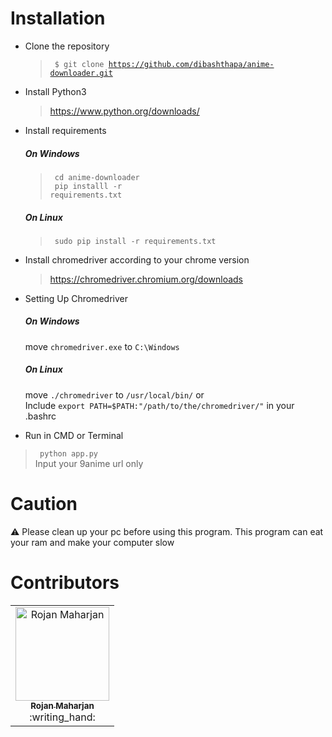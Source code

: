 # Installation
* Clone the repository
  > <code> $ git clone https://github.com/dibashthapa/anime-downloader.git</code>
* Install Python3
  > https://www.python.org/downloads/
* Install requirements
  ##### On Windows
  > <code> cd anime-downloader </code> <br>
  > <code> pip installl -r requirements.txt </code>
  ##### On Linux
  > <code> sudo pip install -r requirements.txt </code>
* Install chromedriver according to your chrome version

  > https://chromedriver.chromium.org/downloads
* Setting Up Chromedriver
   ##### On Windows
    move <code>chromedriver.exe</code> to <code>C:\Windows</code>
   ##### On Linux
    move <code>./chromedriver</code> to <code>/usr/local/bin/</code> or  
    Include <code>export PATH=$PATH:"/path/to/the/chromedriver/"</code> in
    your .bashrc
* Run in CMD or Terminal
 > <code> python app.py </code> <br>
Input your 9anime url only 

# Caution
:warning: Please clean up your pc before using this program. This program can eat your ram and make your computer slow
# Contributors

<table>
  <tr>
   <td align="center">
      <a href="https://github.com/symetryn">
      <img src="https://avatars2.githubusercontent.com/u/34705337?s=400&v=4" height="150px" width="150px" alt="Rojan Maharjan"/>
      <br />
      <sub><b>Rojan Maharjan</b></sub></a>
      <br />
:writing_hand: 
    </td>
</tr>
    </table>

